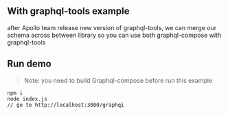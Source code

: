 ## With graphql-tools example

after Apollo team release new version of graphql-tools, we can merge our schema across between library so you can use both graphql-compose with graphql-tools

## Run demo
> Note: you need to build Graphql-compose before run this example
```
npm i
node index.js
// go to http://localhost:3000/graphqi
```